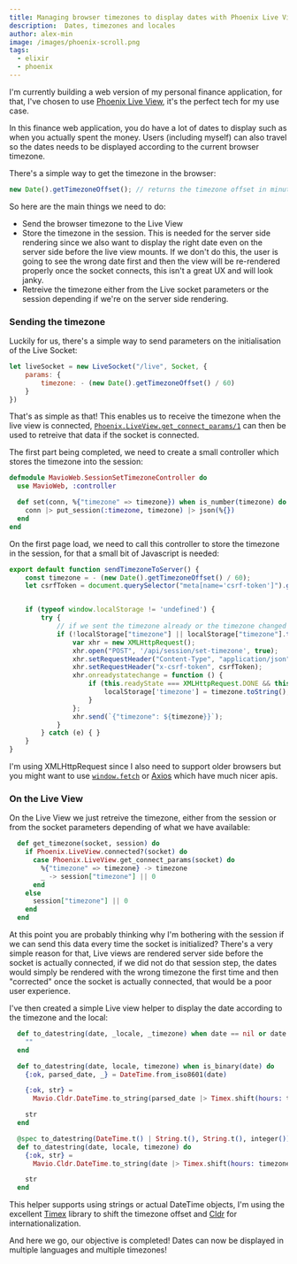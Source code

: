 ```yaml
---
title: Managing browser timezones to display dates with Phoenix Live View
description:  Dates, timezones and locales
author: alex-min
image: /images/phoenix-scroll.png
tags:
  - elixir
  - phoenix
---
```

I'm currently building a web version of my personal finance application, for that, I've chosen to use [Phoenix Live View](https://github.com/phoenixframework/phoenix_live_view), it's the perfect tech for my use case.

In this finance web application, you do have a lot of dates to display such as when you actually spent the money. Users (including myself) can also travel so the dates needs to be displayed according to the current browser timezone.

There's a simple way to get the timezone in the browser:

```javascript
new Date().getTimezoneOffset(); // returns the timezone offset in minutes
```

So here are the main things we need to do:
  - Send the browser timezone to the Live View
  - Store the timezone in the session. This is needed for the server side rendering since we also want to display the right date even on the server side before the live view mounts. If we don't do this, the user is going to see the wrong date first and then the view will be re-rendered properly once the socket connects, this isn't a great UX and will look janky.
  - Retreive the timezone either from the Live socket parameters or the session depending if we're on the server side rendering. 

### Sending the timezone

Luckily for us, there's a simple way to send parameters on the initialisation of the Live Socket:

```javascript
let liveSocket = new LiveSocket("/live", Socket, {
    params: {
        timezone: - (new Date().getTimezoneOffset() / 60)
    }
})
```

That's as simple as that! This enables us to receive the timezone when the live view is connected, [```Phoenix.LiveView.get_connect_params/1```](https://hexdocs.pm/phoenix_live_view/Phoenix.LiveView.html#get_connect_params/1) can then be used to retreive that data if the socket is connected.

The first part being completed, we need to create a small controller which stores the timezone into the session:

```elixir
defmodule MavioWeb.SessionSetTimezoneController do
  use MavioWeb, :controller

  def set(conn, %{"timezone" => timezone}) when is_number(timezone) do
    conn |> put_session(:timezone, timezone) |> json(%{})
  end
end
```

On the first page load, we need to call this controller to store the timezone in the session, for that a small bit of Javascript is needed:

```javascript
export default function sendTimezoneToServer() {
    const timezone = - (new Date().getTimezoneOffset() / 60);
    let csrfToken = document.querySelector("meta[name='csrf-token']").getAttribute("content")


    if (typeof window.localStorage != 'undefined') {
        try {
            // if we sent the timezone already or the timezone changed since last time we sent
            if (!localStorage["timezone"] || localStorage["timezone"].toString() != timezone.toString()) {
                var xhr = new XMLHttpRequest();
                xhr.open("POST", '/api/session/set-timezone', true);
                xhr.setRequestHeader("Content-Type", "application/json");
                xhr.setRequestHeader("x-csrf-token", csrfToken);
                xhr.onreadystatechange = function () {
                    if (this.readyState === XMLHttpRequest.DONE && this.status === 200) {
                        localStorage['timezone'] = timezone.toString();
                    }
                };
                xhr.send(`{"timezone": ${timezone}}`);
            }
        } catch (e) { }
    }
}
```

I'm using XMLHttpRequest since I also need to support older browsers but you might want to use [```window.fetch```](https://developer.mozilla.org/en-US/docs/Web/API/Fetch_API) or [Axios](https://www.npmjs.com/package/axios) which have much nicer apis.

### On the Live View

On the Live View we just retreive the timezone, either from the session or from the socket parameters depending of what we have available:

```elixir
  def get_timezone(socket, session) do
    if Phoenix.LiveView.connected?(socket) do
      case Phoenix.LiveView.get_connect_params(socket) do
        %{"timezone" => timezone} -> timezone
        _ -> session["timezone"] || 0
      end
    else
      session["timezone"] || 0
    end
  end
```

At this point you are probably thinking why I'm bothering with the session if we can send this data every time the socket is initialized? There's a very simple reason for that, Live views are rendered server side before the socket is actually connected, if we did not do that session step, the dates would simply be rendered with the wrong timezone the first time and then "corrected" once the socket is actually connected, that would be a poor user experience.


I've then created a simple Live view helper to display the date according to the timezone and the local:

```elixir
  def to_datestring(date, _locale, _timezone) when date == nil or date == "" do
    ""
  end

  def to_datestring(date, locale, timezone) when is_binary(date) do
    {:ok, parsed_date, _} = DateTime.from_iso8601(date)

    {:ok, str} =
      Mavio.Cldr.DateTime.to_string(parsed_date |> Timex.shift(hours: timezone), locale: locale)

    str
  end

  @spec to_datestring(DateTime.t() | String.t(), String.t(), integer()) :: String.t()
  def to_datestring(date, locale, timezone) do
    {:ok, str} =
      Mavio.Cldr.DateTime.to_string(date |> Timex.shift(hours: timezone), locale: locale)

    str
  end
```

This helper supports using strings or actual DateTime objects, I'm using the excellent [Timex](https://hexdocs.pm/timex/Timex.html) library to shift the timezone offset and [Cldr](https://github.com/elixir-cldr/cldr) for internationalization.

And here we go, our objective is completed! Dates can now be displayed in multiple languages and multiple timezones!